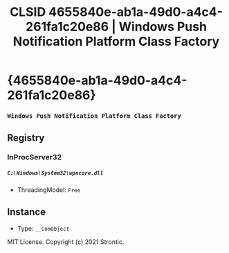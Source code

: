 ﻿---
title: "CLSID 4655840e-ab1a-49d0-a4c4-261fa1c20e86 | Windows Push Notification Platform Class Factory"
excerpt: What is COM-Object CLSID 4655840e-ab1a-49d0-a4c4-261fa1c20e86?
---

# {4655840e-ab1a-49d0-a4c4-261fa1c20e86}

### `Windows Push Notification Platform Class Factory`

## Registry


### InProcServer32

##### `C:\Windows\System32\wpncore.dll`
* ThreadingModel: `Free`

## Instance

* Type: `__ComObject`

MIT License. Copyright (c) 2021 Strontic.


